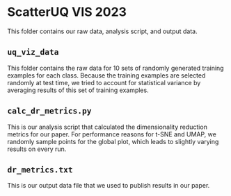 # ScatterUQ VIS 2023

This folder contains our raw data, analysis script, and output data.

## `uq_viz_data`

This folder contains the raw data for 10 sets of randomly generated training examples for each class. Because the training examples are selected randomly at test time, we tried to account for statistical variance by averaging results of this set of training examples.

## `calc_dr_metrics.py`

This is our analysis script that calculated the dimensionality reduction metrics for our paper. For performance reasons for t-SNE and UMAP, we randomly sample points for the global plot, which leads to slightly varying results on every run.

## `dr_metrics.txt`

This is our output data file that we used to publish results in our paper.